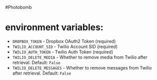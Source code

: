 #Photobomb

# environment variables:
 - `DROPBOX_TOKEN` - Dropbox OAuth2 Token (required)
 - `TWILIO_ACCOUNT_SID` - Twilio Account SID (required)
 - `TWILIO_AUTH_TOKEN` - Twilio Auth Token (required)
 - `TWILIO_DELETE_MEDIA` - Whether to remove media from Twilio after retrieval. Default: `False`
 - `TWILIO_DELETE_MESSAGES` - Whether to remove messages from Twilio after retrieval. Default: `False`
